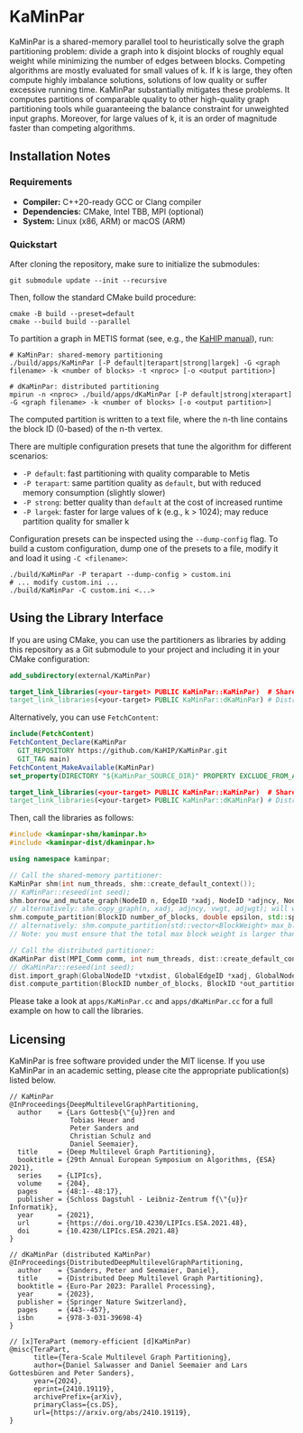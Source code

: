 # KaMinPar

KaMinPar is a shared-memory parallel tool to heuristically solve the graph partitioning problem: divide a graph into k disjoint blocks of roughly equal weight while
minimizing the number of edges between blocks.
Competing algorithms are mostly evaluated for small values of k. If k is large, they often compute highly imbalance solutions, solutions of low quality or suffer excessive running time.
KaMinPar substantially mitigates these problems.
It computes partitions of comparable quality to other high-quality graph partitioning tools while guaranteeing the balance constraint for unweighted input graphs.
Moreover, for large values of k, it is an order of magnitude faster than competing algorithms.

## Installation Notes

### Requirements

* **Compiler:** C++20-ready GCC or Clang compiler
* **Dependencies:** CMake, Intel TBB, MPI (optional)
* **System:** Linux (x86, ARM) or macOS (ARM)

### Quickstart

After cloning the repository, make sure to initialize the submodules:

```shell
git submodule update --init --recursive
```

Then, follow the standard CMake build procedure:

```shell
cmake -B build --preset=default
cmake --build build --parallel
```

To partition a graph in METIS format (see, e.g., the [KaHIP manual](https://github.com/KaHIP/KaHIP/raw/master/manual/kahip.pdf)), run:

```shell
# KaMinPar: shared-memory partitioning
./build/apps/KaMinPar [-P default|terapart|strong|largek] -G <graph filename> -k <number of blocks> -t <nproc> [-o <output partition>]

# dKaMinPar: distributed partitioning
mpirun -n <nproc> ./build/apps/dKaMinPar [-P default|strong|xterapart] -G <graph filename> -k <number of blocks> [-o <output partition>]
```

The computed partition is written to a text file, where the n-th line contains the block ID (0-based) of the n-th vertex.

There are multiple configuration presets that tune the algorithm for different scenarios:

* `-P default`: fast partitioning with quality comparable to Metis
* `-P terapart`: same partition quality as `default`, but with reduced memory consumption (slightly slower)
* `-P strong`: better quality than `default` at the cost of increased runtime
* `-P largek`: faster for large values of k (e.g., k > 1024); may reduce partition quality for smaller k

Configuration presets can be inspected using the `--dump-config` flag.
To build a custom configuration, dump one of the presets to a file, modify it and load it using `-C <filename>`:

```shell
./build/KaMinPar -P terapart --dump-config > custom.ini
# ... modify custom.ini ...
./build/KaMinPar -C custom.ini <...>
```

## Using the Library Interface

If you are using CMake, you can use the partitioners as libraries by adding this repository as a Git submodule to your project and including it in your CMake configuration:

```cmake
add_subdirectory(external/KaMinPar)

target_link_libraries(<your-target> PUBLIC KaMinPar::KaMinPar)  # Shared-memory partitioning
target_link_libraries(<your-target> PUBLIC KaMinPar::dKaMinPar) # Distributed partitioning
```

Alternatively, you can use `FetchContent`:

```cmake
include(FetchContent)
FetchContent_Declare(KaMinPar
  GIT_REPOSITORY https://github.com/KaHIP/KaMinPar.git
  GIT_TAG main)
FetchContent_MakeAvailable(KaMinPar)
set_property(DIRECTORY "${KaMinPar_SOURCE_DIR}" PROPERTY EXCLUDE_FROM_ALL YES) # optional

target_link_libraries(<your-target> PUBLIC KaMinPar::KaMinPar)  # Shared-memory partitioning
target_link_libraries(<your-target> PUBLIC KaMinPar::dKaMinPar) # Distributed partitioning
```

Then, call the libraries as follows:

```c++
#include <kaminpar-shm/kaminpar.h>
#include <kaminpar-dist/dkaminpar.h>

using namespace kaminpar;

// Call the shared-memory partitioner:
KaMinPar shm(int num_threads, shm::create_default_context());
// KaMinPar::reseed(int seed);
shm.borrow_and_mutate_graph(NodeID n, EdgeID *xadj, NodeID *adjncy, NodeWeight *vwgt = nullptr, EdgeWeight *adjwgt = nullptr);
// alternatively: shm.copy_graph(n, xadj, adjncy, vwgt, adjwgt); will work on a copy of the graph
shm.compute_partition(BlockID number_of_blocks, double epsilon, std::span<BlockID> out_partition);
// alternatively: shm.compute_partition(std::vector<BlockWeight> max_block_weights, std::span<BlockID> out_partition);
// Note: you must ensure that the total max block weight is larger than the total node weight of the graph

// Call the distributed partitioner:
dKaMinPar dist(MPI_Comm comm, int num_threads, dist::create_default_context());
// dKaMinPar::reseed(int seed); 
dist.import_graph(GlobalNodeID *vtxdist, GlobalEdgeID *xadj, GlobalNodeID *adjncy, GlobalNodeWeight *vwvgt = nullptr, GlobalEdgeWeight *adjwgt = nullptr);
dist.compute_partition(BlockID number_of_blocks, BlockID *out_partition);
```

Please take a look at `apps/KaMinPar.cc` and `apps/dKaMinPar.cc` for a full example on how to call the libraries.

## Licensing

KaMinPar is free software provided under the MIT license.
If you use KaMinPar in an academic setting, please cite the appropriate publication(s) listed below.

```
// KaMinPar
@InProceedings{DeepMultilevelGraphPartitioning,
  author    = {Lars Gottesb{\"{u}}ren and
               Tobias Heuer and
               Peter Sanders and
               Christian Schulz and
               Daniel Seemaier},
  title     = {Deep Multilevel Graph Partitioning},
  booktitle = {29th Annual European Symposium on Algorithms, {ESA} 2021},
  series    = {LIPIcs},
  volume    = {204},
  pages     = {48:1--48:17},
  publisher = {Schloss Dagstuhl - Leibniz-Zentrum f{\"{u}}r Informatik},
  year      = {2021},
  url       = {https://doi.org/10.4230/LIPIcs.ESA.2021.48},
  doi       = {10.4230/LIPIcs.ESA.2021.48}
}

// dKaMinPar (distributed KaMinPar)
@InProceedings{DistributedDeepMultilevelGraphPartitioning,
  author    = {Sanders, Peter and Seemaier, Daniel},
  title     = {Distributed Deep Multilevel Graph Partitioning},
  booktitle = {Euro-Par 2023: Parallel Processing},
  year      = {2023},
  publisher = {Springer Nature Switzerland},
  pages     = {443--457},
  isbn      = {978-3-031-39698-4}
}

// [x]TeraPart (memory-efficient [d]KaMinPar)
@misc{TeraPart,
      title={Tera-Scale Multilevel Graph Partitioning}, 
      author={Daniel Salwasser and Daniel Seemaier and Lars Gottesbüren and Peter Sanders},
      year={2024},
      eprint={2410.19119},
      archivePrefix={arXiv},
      primaryClass={cs.DS},
      url={https://arxiv.org/abs/2410.19119}, 
}
```

